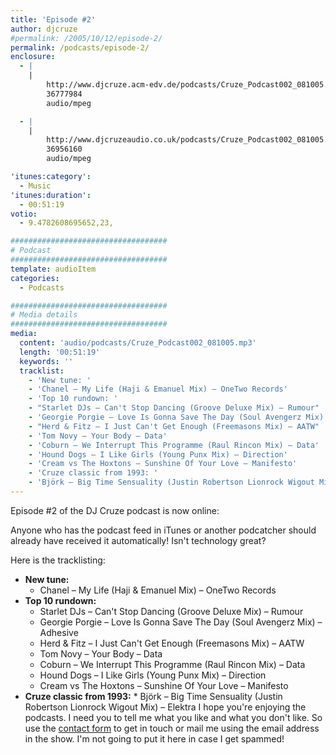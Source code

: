 ```yaml
---
title: 'Episode #2'
author: djcruze
#permalink: /2005/10/12/episode-2/
permalink: /podcasts/episode-2/
enclosure:
  - |
    |
        http://www.djcruze.acm-edv.de/podcasts/Cruze_Podcast002_081005.mp3
        36777984
        audio/mpeg

  - |
    |
        http://www.djcruzeaudio.co.uk/podcasts/Cruze_Podcast002_081005.mp3
        36956160
        audio/mpeg

'itunes:category':
  - Music
'itunes:duration':
  - 00:51:19
votio:
  - 9.4782608695652,23,

###################################
# Podcast
###################################
template: audioItem
categories:
  - Podcasts

###################################
# Media details
###################################
media:
  content: 'audio/podcasts/Cruze_Podcast002_081005.mp3'
  length: '00:51:19'
  keywords: ''
  tracklist:
    - 'New tune: '
    - 'Chanel – My Life (Haji & Emanuel Mix) – OneTwo Records'
    - 'Top 10 rundown: '
    - "Starlet DJs – Can't Stop Dancing (Groove Deluxe Mix) – Rumour"
    - 'Georgie Porgie – Love Is Gonna Save The Day (Soul Avengerz Mix) – Adhesive'
    - "Herd & Fitz – I Just Can't Get Enough (Freemasons Mix) – AATW"
    - 'Tom Novy – Your Body – Data'
    - 'Coburn – We Interrupt This Programme (Raul Rincon Mix) – Data'
    - 'Hound Dogs – I Like Girls (Young Punx Mix) – Direction'
    - 'Cream vs The Hoxtons – Sunshine Of Your Love – Manifesto'
    - 'Cruze classic from 1993: '
    - 'Björk – Big Time Sensuality (Justin Robertson Lionrock Wigout Mix) – Elektra'
---
```


Episode #2 of the DJ Cruze podcast is now online:

Anyone who has the podcast feed in iTunes or another podcatcher should already have received it automatically! Isn't technology great?

Here is the tracklisting:

- **New tune:**
  - Chanel – My Life (Haji & Emanuel Mix) – OneTwo Records
- **Top 10 rundown:**
  - Starlet DJs – Can't Stop Dancing (Groove Deluxe Mix) – Rumour
  - Georgie Porgie – Love Is Gonna Save The Day (Soul Avengerz Mix) – Adhesive
  - Herd & Fitz – I Just Can't Get Enough (Freemasons Mix) – AATW
  - Tom Novy – Your Body – Data
  - Coburn – We Interrupt This Programme (Raul Rincon Mix) – Data
  - Hound Dogs – I Like Girls (Young Punx Mix) – Direction
  - Cream vs The Hoxtons – Sunshine Of Your Love – Manifesto
- **Cruze classic from 1993:** \* Björk – Big Time Sensuality (Justin Robertson Lionrock Wigout Mix) – Elektra
  I hope you're enjoying the podcasts. I need you to tell me what you like and what you don't like. So use the [contact form][3] to get in touch or mail me using the email address in the show. I'm not going to put it here in case I get spammed!</ul>

[1]: http://www.djcruzeaudio.co.uk/podcasts/Cruze_Podcast002_081005.mp3
[2]: http://www.djcruze.co.uk/cms/podcasts/feed/rss2
[3]: http://www.djcruze.co.uk/cms/contact/
